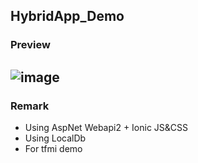 ## HybridApp_Demo
### Preview
![image](http://portal.wegames.tw/demo.gif) </br>
--
### Remark
* Using AspNet Webapi2 + Ionic JS&CSS
* Using LocalDb
* For tfmi demo
